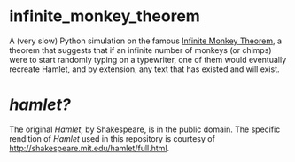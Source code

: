 # infinite_monkey_theorem
A (very slow) Python simulation on the famous [Infinite Monkey Theorem](https://en.wikipedia.org/wiki/Infinite_monkey_theorem), a theorem that suggests that if an infinite number of monkeys (or chimps) were to start randomly typing on a typewriter, one of them would eventually recreate Hamlet, and by extension, any text that has existed and will exist.

# *hamlet?*
The original *Hamlet*, by Shakespeare, is in the public domain. The specific rendition of *Hamlet* used in this repository is courtesy of http://shakespeare.mit.edu/hamlet/full.html.

